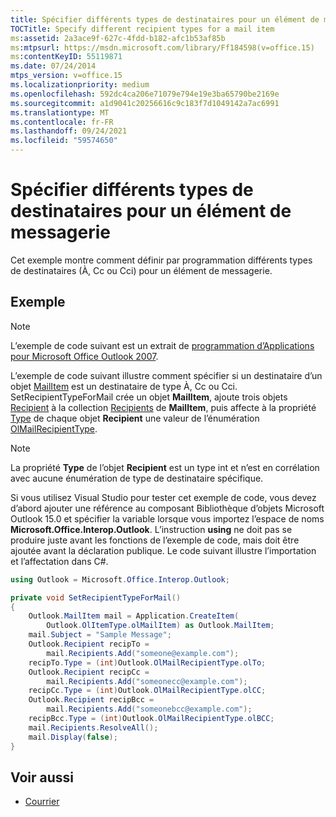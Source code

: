 ```yaml
---
title: Spécifier différents types de destinataires pour un élément de messagerie
TOCTitle: Specify different recipient types for a mail item
ms:assetid: 2a3ace9f-627c-4fdd-b182-afc1b53af85b
ms:mtpsurl: https://msdn.microsoft.com/library/Ff184598(v=office.15)
ms:contentKeyID: 55119871
ms.date: 07/24/2014
mtps_version: v=office.15
ms.localizationpriority: medium
ms.openlocfilehash: 592dc4ca206e71079e794e19e3ba65790be2169e
ms.sourcegitcommit: a1d9041c20256616c9c183f7d1049142a7ac6991
ms.translationtype: MT
ms.contentlocale: fr-FR
ms.lasthandoff: 09/24/2021
ms.locfileid: "59574650"
---
```

# <a name="specify-different-recipient-types-for-a-mail-item"></a>Spécifier différents types de destinataires pour un élément de messagerie

Cet exemple montre comment définir par programmation différents types de destinataires (À, Cc ou Cci) pour un élément de messagerie.

## <a name="example"></a>Exemple

> [!NOTE] 
> L’exemple de code suivant est un extrait de [programmation d’Applications pour Microsoft Office Outlook 2007](https://www.amazon.com/gp/product/0735622493?ie=UTF8&tag=msmsdn-20&linkCode=as2&camp=1789&creative=9325&creativeASIN=0735622493).

L’exemple de code suivant illustre comment spécifier si un destinataire d’un objet [MailItem](https://msdn.microsoft.com/library/bb643865\(v=office.15\)) est un destinataire de type À, Cc ou Cci. SetRecipientTypeForMail crée un objet **MailItem**, ajoute trois objets [Recipient](https://msdn.microsoft.com/library/bb624370\(v=office.15\)) à la collection [Recipients](https://msdn.microsoft.com/library/bb646361\(v=office.15\)) de **MailItem**, puis affecte à la propriété [Type](https://msdn.microsoft.com/library/bb611841\(v=office.15\)) de chaque objet **Recipient** une valeur de l’énumération [OlMailRecipientType](https://msdn.microsoft.com/library/bb647641\(v=office.15\)).


> [!NOTE]
> La propriété **Type** de l’objet **Recipient** est un type int et n’est en corrélation avec aucune énumération de type de destinataire spécifique.

Si vous utilisez Visual Studio pour tester cet exemple de code, vous devez d’abord ajouter une référence au composant Bibliothèque d’objets Microsoft Outlook 15.0 et spécifier la variable lorsque vous importez l’espace de noms **Microsoft.Office.Interop.Outlook**. L’instruction **using** ne doit pas se produire juste avant les fonctions de l’exemple de code, mais doit être ajoutée avant la déclaration publique. Le code suivant illustre l’importation et l’affectation dans C\#.

```csharp
using Outlook = Microsoft.Office.Interop.Outlook;
```


```csharp
private void SetRecipientTypeForMail()
{
    Outlook.MailItem mail = Application.CreateItem(
        Outlook.OlItemType.olMailItem) as Outlook.MailItem;
    mail.Subject = "Sample Message";
    Outlook.Recipient recipTo =
        mail.Recipients.Add("someone@example.com");
    recipTo.Type = (int)Outlook.OlMailRecipientType.olTo;
    Outlook.Recipient recipCc =
        mail.Recipients.Add("someonecc@example.com");
    recipCc.Type = (int)Outlook.OlMailRecipientType.olCC;
    Outlook.Recipient recipBcc =
        mail.Recipients.Add("someonebcc@example.com");
    recipBcc.Type = (int)Outlook.OlMailRecipientType.olBCC;
    mail.Recipients.ResolveAll();
    mail.Display(false);
}
```

## <a name="see-also"></a>Voir aussi

- [Courrier](mail.md)

